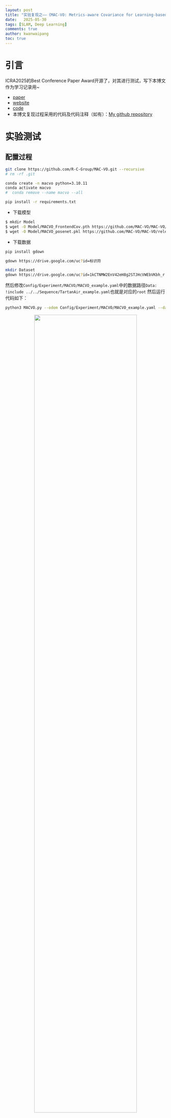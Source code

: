 ```yaml
---
layout: post
title: "实验复现之——《MAC-VO: Metrics-aware Covariance for Learning-based Stereo Visual Odometry》"
date:   2025-05-30
tags: [SLAM, Deep Learning]
comments: true
author: kwanwaipang
toc: true
---
```



<!-- * 目录
{:toc} -->


<!-- !!!!!!!!!!!!!!!!!!!!!!!!!!!!!!!!!!!!!!!!!!!!!!!!!!!!!!!!!!!!!!!!!!!!!!!!!!!!!!!!!!!!!!!!!!!!!!!!!!!!!!!!!!!!!!!!!!!!!!!!!!! -->
# 引言

ICRA2025的Best Conference Paper Award开源了，对其进行测试，写下本博文作为学习记录用~

* [paper](https://arxiv.org/pdf/2409.09479)
* [website](https://mac-vo.github.io/)
* [code](https://github.com/MAC-VO/MAC-VO)
* 本博文复现过程采用的代码及代码注释（如有）：[My github repository](https://github.com/R-C-Group/MAC-VO)




# 实验测试
## 配置过程

```bash
git clone https://github.com/R-C-Group/MAC-VO.git --recursive
# rm -rf .git

conda create -n macvo python=3.10.11
conda activate macvo
#  conda remove --name macvo --all

pip install -r requirements.txt

```

* 下载模型

```bash
$ mkdir Model
$ wget -O Model/MACVO_FrontendCov.pth https://github.com/MAC-VO/MAC-VO/releases/download/model/MACVO_FrontendCov.pth
$ wget -O Model/MACVO_posenet.pkl https://github.com/MAC-VO/MAC-VO/releases/download/model/MACVO_posenet.pkl
```

* 下载数据

```bash
pip install gdown

gdown https://drive.google.com/uc?id=标识符

mkdir Dataset
gdown https://drive.google.com/uc?id=1kCTNMW2EnV42eH8g2STJHcVWEbVKbh_r

```

然后修改`Config/Experiment/MACVO/MACVO_example.yaml`中的数据路径`Data: !include ../../Sequence/TartanAir_example.yaml`也就是对应的`root`
然后运行代码如下：

```bash
python3 MACVO.py --odom Config/Experiment/MACVO/MACVO_example.yaml --data Config/Sequence/TartanAir_example.yaml

```

<div align="center">
  <img src="https://github.com/R-C-Group/MAC-VO/raw/main/assets/微信截图_20250530122713.png" width="80%" />
<figcaption>  
</figcaption>
</div>

## 实验效果

* 接下来进行可视化以及验证结果

```bash
# 验证精度
python -m Evaluation.EvalSeq --spaces SPACE_0, [SPACE, ...]
python -m Evaluation.EvalSeq --spaces Results/MACVO@abf001/05_30_121311

# 画轨迹
python -m Evaluation.PlotSeq --spaces SPACE_0, [SPACE, ...]
python -m Evaluation.PlotSeq --spaces Results/MACVO@abf001/05_30_121311

```

<div align="center">
  <img src="https://github.com/R-C-Group/MAC-VO/raw/main/assets/微信截图_20250530122943.png" width="80%" />
<figcaption>  
</figcaption>
</div>

<div align="center">
  <table style="border: none; background-color: transparent;">
    <tr align="center">
      <td style="width: 50%; border: none; padding: 0.01; background-color: transparent; vertical-align: middle;">
        <img src="https://github.com/R-C-Group/MAC-VO/raw/main/Results/Combined_ROEcdf.png" width="100%" />
        Combined_ROEcdf
      </td>
      <td style="width: 50%; border: none; padding: 0.01; background-color: transparent; vertical-align: middle;">
        <img src="https://github.com/R-C-Group/MAC-VO/raw/main/Results/Combined_RTEcdf.png" width="100%" />
        Combined_RTEcdf
      </td>
    </tr>
  </table>
  <figcaption>
  </figcaption>
</div>

<div align="center">
  <img src="https://github.com/R-C-Group/MAC-VO/raw/main/Results/Combined_rrel.png" width="100%" />
<figcaption>  
Combined_rrel
</figcaption>
</div>

<div align="center">
  <img src="https://github.com/R-C-Group/MAC-VO/raw/main/Results/Combined_trel.png" width="100%" />
<figcaption>  
Combined_trel
</figcaption>
</div>

<div align="center">
  <img src="https://github.com/R-C-Group/MAC-VO/raw/main/Results/MACVO@abf001_RotationErr.png" width="100%" />
<figcaption>  
MACVO@abf001_RotationErr
</figcaption>
</div>

<div align="center">
  <img src="https://github.com/R-C-Group/MAC-VO/raw/main/Results/MACVO@abf001_TranslationErr.png" width="100%" />
<figcaption>  
MACVO@abf001_TranslationErr
</figcaption>
</div>

<div align="center">
  <img src="https://github.com/R-C-Group/MAC-VO/raw/main/Results/MACVO@abf001_Trajectory.png" width="100%" />
<figcaption>  
MACVO@abf001_Trajectory
</figcaption>
</div>

<div align="center">
  <img src="https://github.com/R-C-Group/MAC-VO/raw/main/Results/Ref_Compare.png" width="100%" />
<figcaption>  
Ref_Compare
</figcaption>
</div>

* 而对于mapping module，其不会执行pose的优化，因此需要先获取tracking后再运行mapping部分

```bash
python MACVO.py --odom ./Config/Experiment/MACVO/MACVO_mapping.yaml --data ./Config/Sequence/TartanAir_example.yaml
# --data ./Config/Sequence/TartanAir_abandonfac_001.yaml
#将其中的gtFlow设置为false，由于作者提供的sample数据并没有光流

#注意，需要对./Config/Experiment/MACVO/MACVO_mapping.yaml中的motion > args 放置pose文件路径

```
运行完mapping后效果如下：

<div align="center">
  <img src="https://github.com/R-C-Group/MAC-VO/raw/main/assets/微信截图_20250530135504.png" width="80%" />
<figcaption>  
</figcaption>
</div>

接下来进行可视化。3D可视化采用的为[the Rerun](https://rerun.io/),包括了相机姿态、点云以及轨迹。
* 采用MobaXterm
* 作者github中给出的可视化似乎不可用，改为用下面命令可以边运行边可视化，但是对该插件不太熟悉，就没录视频了~

```bash
conda activate macvo

python MACVO.py --odom ./Config/Experiment/MACVO/MACVO_mapping.yaml --data ./Config/Sequence/TartanAir_example.yaml --useRR
```

<div align="center">
  <img src="https://github.com/R-C-Group/MAC-VO/raw/main/assets/微信截图_20250530141921.png" width="80%" />
<figcaption>  
</figcaption>
</div>